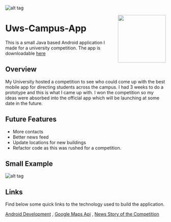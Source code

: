 ![alt tag](http://www.williamsamtaylor.co.uk/github-images/uws-campus-app.png)

<img align='right' width='150' height='150' src='https://lh4.ggpht.com/m-svemffTrs24ArFeSpNZ3OeCalHwD8oiWRVA7t1VgtzQPMD4EcHCfKLjYvEKTYTVmI=w300-rw'/>

# Uws-Campus-App

This is a small Java based Android application I made for a university competition. The app is downloadable [here](https://play.google.com/store/apps/details?id=com.uws.campus_app)

## Overview

My University hosted a competition to see who could come up with the best mobile app for directing students across the campus. I had 3 weeks to do a prototype and this is what I came up with. I won the competition so my ideas were absorbed into the official app which will be launching at some date in the future.

## Future Features

* More contacts
* Better news feed
* Update locations for new buildings
* Refactor code as this was rushed for a competition.

## Small Example

![alt tag](http://www.williamsamtaylor.co.uk/github-images/campus-app.gif)

## Links

Find below some quick links to the technology used to build the application.

[Android Development](http://developer.android.com/training/index.html) , [Google Maps Api](https://developers.google.com/maps/documentation/android-api/?hl=en) , [News Story of the Competition](http://www.uws.ac.uk/news---categories/corporate/student-creates-uws-campus-app/)
